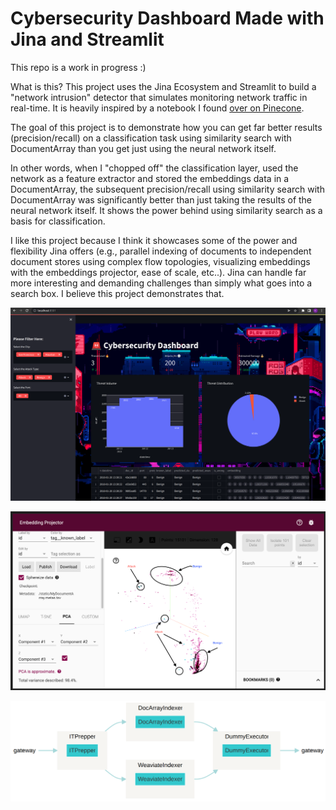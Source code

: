 # Cybersecurity Dashboard Made with Jina and Streamlit

This repo is a work in progress :)

What is this?
This project uses the Jina Ecosystem and Streamlit to build a "network intrusion" detector that simulates monitoring network traffic in real-time. It is heavily inspired by a notebook I found [over on Pinecone](https://www.pinecone.io/docs/examples/it-threat-detection/).  

The goal of this project is to demonstrate how you can get far better results (precision/recall) on a classification task using similarity search with DocumentArray than you get just using the neural network itself.

In other words, when I "chopped off" the classification layer, used the network as a feature extractor and stored the embeddings data in a DocumentArray, the subsequent precision/recall using similarity search with DocumentArray was significantly better than just taking the results of the neural network itself. It shows the power behind using similarity search as a basis for classification. 

I like this project because I think it showcases some of the power and flexibility Jina offers (e.g., parallel indexing of documents to independent document stores using complex flow topologies, visualizing embeddings with the embeddings projector, ease of scale, etc..). Jina can handle far more interesting and demanding challenges than simply what goes into a search box. I believe this project demonstrates that.

![wip](data/usage/demo.png)

![wip](data/usage/embeddings_annotated.png)

![wip](/data/usage/flow_topology.png)